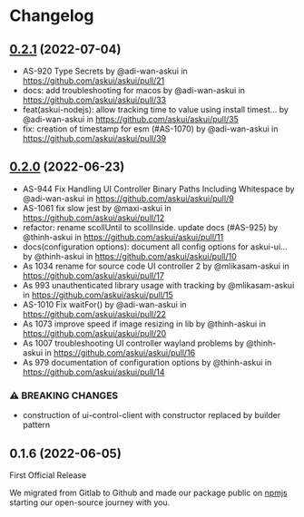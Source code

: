 # Changelog

## [0.2.1](https://github.com/askui/askui/compare/0.2.0...0.2.1) (2022-07-04)

* AS-920 Type Secrets by @adi-wan-askui in https://github.com/askui/askui/pull/21
* docs: add troubleshooting for macos by @adi-wan-askui in https://github.com/askui/askui/pull/33
* feat(askui-nodejs): allow tracking time to value using install timest… by @adi-wan-askui in https://github.com/askui/askui/pull/35
* fix: creation of timestamp for esm (#AS-1070)  by @adi-wan-askui in https://github.com/askui/askui/pull/39

## [0.2.0](https://github.com/askui/askui/compare/0.1.6...0.2.0) (2022-06-23)

* AS-944 Fix Handling UI Controller Binary Paths Including Whitespace by @adi-wan-askui in https://github.com/askui/askui/pull/9
* AS-1061 fix slow jest by @maxi-askui in https://github.com/askui/askui/pull/12
* refactor: rename scollUntil to scollInside. update docs (#AS-925) by @thinh-askui in https://github.com/askui/askui/pull/11
* docs(configuration options): document all config options for askui-ui… by @thinh-askui in https://github.com/askui/askui/pull/10
* As 1034 rename for source code UI controller 2 by @mlikasam-askui in https://github.com/askui/askui/pull/17
* As 993 unauthenticated library usage with tracking by @mlikasam-askui in https://github.com/askui/askui/pull/15
* AS-1010 Fix waitFor() by @adi-wan-askui in https://github.com/askui/askui/pull/22
* As 1073 improve speed if image resizing in lib by @thinh-askui in https://github.com/askui/askui/pull/20
* As 1007 troubleshooting UI controller wayland problems by @thinh-askui in https://github.com/askui/askui/pull/16
* As 979 documentation of configuration options by @thinh-askui in https://github.com/askui/askui/pull/14

### ⚠ BREAKING CHANGES

* construction of ui-control-client with constructor replaced by builder pattern

## 0.1.6 (2022-06-05)

First Official Release

We migrated from Gitlab to Github and made our package public on [npmjs](https://www.npmjs.com/) starting our open-source journey with you.
